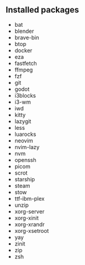## Installed packages

- bat
- blender
- brave-bin
- btop
- docker
- eza
- fastfetch
- ffmpeg
- fzf
- git
- godot
- i3blocks
- i3-wm
- iwd
- kitty
- lazygit
- less
- luarocks
- neovim
- nvim-lazy
- nvm
- openssh
- picom
- scrot
- starship
- steam
- stow
- ttf-ibm-plex
- unzip
- xorg-server
- xorg-xinit
- xorg-xrandr
- xorg-xsetroot
- yay
- zinit
- zip
- zsh
